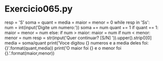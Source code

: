 # Exercicio065.py

resp = 'S'
soma = quant = media = maior = menor = 0
while resp in 'Ss':
    num = int(input('Digite um numero:'))
    soma += num
    quant += 1
    if quant == 1:
        maior = menor = num
    else:
        if num > maior:
            maior = num
        if num < menor:
            menor = num
    resp = str(input('Quer continuar? [S/N] ')).upper().strip()[0]
media = soma/quant
print('Voce digitou {} numeros e a media deles foi:{}'.format(quant,media))
print('O maior foi {} e o menor foi {}.'.format(maior,menor))
